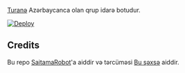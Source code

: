 [Turanə](https://t.me/TuraneBot) Azərbaycanca olan qrup idarə botudur.

[![Deploy](https://www.herokucdn.com/deploy/button.svg)](https://heroku.com/deploy?template=https://github.com/Cefer1234/TuraneBot)

## Credits

Bu repo [SaitamaRobot](https://github.com/AnimeKaizoku/SaitamaRobot)'a aiddir və tərcüməsi [Bu şəxsə](https://t.me/rihad) aiddir. 
